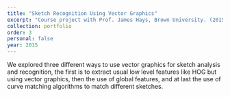 ```yaml
---
title: "Sketch Recognition Using Vector Graphics"
excerpt: "Course project with Prof. James Hays, Brown University. (2015)<br/><img src='/images/planes.png'>"
collection: portfolio
order: 3
personal: false
year: 2015
---
```


We explored three different ways to use vector graphics for sketch analysis and recognition, the first is to extract usual low level features like HOG but using vector graphics, then the use of global features, and at last the use of curve matching algorithms to match different sketches.
